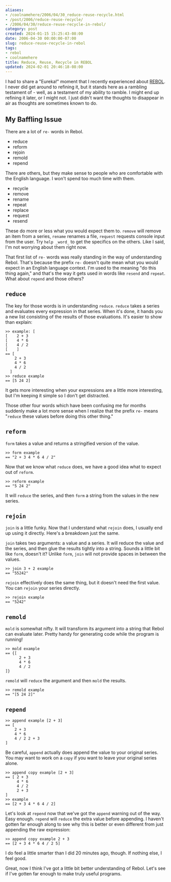 ```yaml
---
aliases:
- /coolnamehere/2006/04/30_reduce-reuse-recycle.html
- /post/2006/reduce-reuse-recycle/
- /2006/04/30/reduce-reuse-recycle-in-rebol/
category: post
created: 2024-01-15 15:25:43-08:00
date: 2006-04-30 00:00:00-07:00
slug: reduce-reuse-recycle-in-rebol
tags:
- rebol
- coolnamehere
title: Reduce, Reuse, Recycle in REBOL
updated: 2024-02-01 20:46:18-08:00
---
```


I had to share a "Eureka!" moment that I recently experienced about [REBOL](../../2004/12/rebol.md). I  never did get around to refining it, but it stands here as a rambling  testament of - well, as a testament of my ability to ramble.  I might end up refining it later, or I might not. I just didn't want the thoughts to disappear in air as thoughts are sometimes known to do.

<!--more-->

## My Baffling Issue

There are a lot of `re-` words in Rebol.

* reduce
* reform
* rejoin
* remold
* repend

There are others, but they make sense to people who are comfortable with the English language. I won't spend too much time with them.

* recycle
* remove
* rename
* repeat
* replace
* request
* resend

These do more or less what you would expect them to. `remove` will remove an item from a series, `rename` renames a file, `request` requests console input from the user. Try `help _word_` to get the specifics on the others. Like I said, I'm not worrying about them right now.

That first list of `re-` words was really standing in the way of understanding Rebol. That's because the prefix `re-` doesn't quite mean what you would expect in an English language context. I'm used to the meaning "do this thing again," and that's the way it gets used in words like `resend` and `repeat`. What about `repend` and those others?

## `reduce`

The key for those words is in understanding `reduce`. `reduce` takes a series and evaluates every expression in that series. When it's done, it hands you a new list consisting of the results of those evaluations. It's easier to show than explain:

````
>> example: [
[    2 + 3
[    4 * 6
[    4 / 2
[    ]
== [
    2 + 3
    4 * 6
    4 / 2
  ]
>> reduce example
== [5 24 2]
````

It gets more interesting when your expressions are a little more interesting, but I'm keeping it simple so I don't get distracted.

Those other four words which have been confusing me for months suddenly make a lot more sense when I realize that the prefix `re-` means "`reduce` these values before doing this other thing."

## `reform`

`form` takes a value and returns a stringified version of the value.

````
>> form example
== "2 + 3 4 * 6 4 / 2"
````

Now that we know what `reduce` does, we have a good idea what to expect out of `reform`.

````
>> reform example
== "5 24 2"
````

It will `reduce` the series, and then `form` a string from the values in the 
new series.

## `rejoin`

`join` is a little funky. Now that I understand what `rejoin` does, I usually end up using it directly. Here's a breakdown just the same.

`join` takes two arguments: a value and a series. It will reduce the value and the series, and then glue the results tightly into a string. Sounds a little bit like `form`, doesn't it? Unlike `form`, `join` will not provide spaces in between the values.

````
>> join 3 + 2 example
== "55242"
````

`rejoin` effectively does the same thing, but it doesn't need the first value. You can `rejoin` your series directly.

````
>> rejoin example
== "5242"
````

## `remold`

`mold` is somewhat nifty. It will transform its argument into a string that Rebol can evaluate later. Pretty handy for generating code while the program is running!

````
>> mold example
== {[
      2 + 3
      4 * 6
      4 / 2
]}
````

`remold` will `reduce` the argument and then `mold` the results.

````
>> remold example
== "[5 24 2]"
````

## `repend`

````
>> append example [2 + 3]
== [
    2 + 3
    4 * 6
    4 / 2 2 + 3
]
````

Be careful, `append` actually does append the value to your original series. You may want to work on a `copy` if you want to leave your original series alone.

````
>> append copy example [2 + 3]
== [ 2 + 3 
     4 * 6 
     4 / 2 
     2 + 3
]
>> example
== [2 + 3 4 * 6 4 / 2]
````

Let's look at `repend` now that we've got the `append` warning out of the way. Easy enough. `repend` will `reduce` the extra value before appending. I haven't gotten far enough along to see why this is better or even different from just appending the raw expression:

````
>> append copy example 2 + 3
== [2 + 3 4 * 6 4 / 2 5]
````

I do feel a little smarter than I did 20 minutes ago, though. If nothing else, I feel good.

Great, now I think I've got a little bit better understanding of Rebol. Let's see if I've gotten far enough to make truly useful programs.